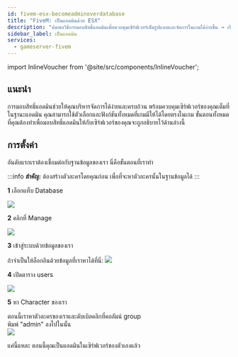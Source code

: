 ```yaml
---
id: fivem-esx-becomeadminoverdatabase
title: "FiveM: เป็นแอดมินด้วย ESX"
description: "ค้นพบวิธีการมอบสิทธิ์แอดมินเพื่อควบคุมเซิร์ฟเวอร์เต็มรูปแบบและจัดการในเกมได้ง่ายขึ้น → เรียนรู้เพิ่มเติมตอนนี้"
sidebar_label: เป็นแอดมิน
services:
  - gameserver-fivem
---
```


import InlineVoucher from '@site/src/components/InlineVoucher';

## แนะนำ
การมอบสิทธิ์แอดมินช่วยให้คุณบริหารจัดการได้ง่ายและครบถ้วน พร้อมควบคุมเซิร์ฟเวอร์ของคุณเต็มที่ ในฐานะแอดมิน คุณสามารถใช้ตัวเลือกและฟังก์ชันทั้งหมดที่เกมมีให้ได้โดยตรงในเกม ขั้นตอนทั้งหมดที่คุณต้องทำเพื่อมอบสิทธิ์แอดมินให้กับเซิร์ฟเวอร์ของคุณจะถูกอธิบายไว้ด้านล่างนี้  
<InlineVoucher />

## การตั้งค่า

อันดับแรกเราต้องเชื่อมต่อกับฐานข้อมูลของเรา นี่คือขั้นตอนที่เราทำ

:::info
**สำคัญ:** ต้องสร้างตัวละครโดยคุณก่อน เพื่อที่จะหาตัวละครนั้นในฐานข้อมูลได้
:::


**1** เลือกแท็บ Database

![](https://screensaver01.zap-hosting.com/index.php/s/cCweqBDBZ623iNF/preview)

**2** คลิกที่ Manage

![](https://screensaver01.zap-hosting.com/index.php/s/CEsFgpjYHZ26QSj/preview)

**3** เข้าสู่ระบบด้วยข้อมูลของเรา

ถ้าจำเป็นให้ล็อกอินด้วยข้อมูลที่เราหาได้ที่นี่:
![](https://screensaver01.zap-hosting.com/index.php/s/6bktDHRRJqTNEHM/preview)

**4** เปิดตาราง users

![](https://screensaver01.zap-hosting.com/index.php/s/Js9ngeei9xQEm48/preview)

**5** หา Character ของเรา

ตอนนี้เราหาตัวละครของเราและดับเบิลคลิกที่คอลัมน์ group  
พิมพ์ "admin" ลงไปในนั้น  
![](https://screensaver01.zap-hosting.com/index.php/s/GjdTo5GxkgX26BA/preview)

แค่นี้แหละ ตอนนี้คุณเป็นแอดมินในเซิร์ฟเวอร์ของตัวเองแล้ว

<InlineVoucher />